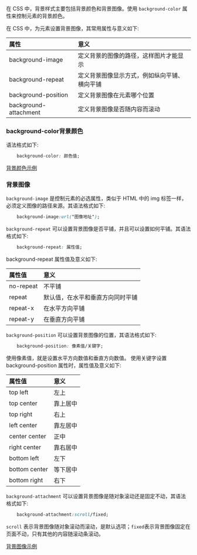 
在 CSS 中，背景样式主要包括背景颜色和背景图像。使用 `background-color` 属性来控制元素的背景颜色。

在 CSS 中，为元素设置背景图像，其常用属性与意义如下:

|       属性       | 意义 |
|:-----------------|:------|
| background-image | 定义背景的图像的路径，这样图片才能显示 |
| background-repeat | 定义背景图像显示方式，例如纵向平铺、横向平铺 |
| background-position | 定义背景图像在元素哪个位置 |
| background-attachment | 定义背景图像是否随内容而滚动 |


### background-color背景颜色

语法格式如下:
```css
    background-color: 颜色值;
```

[背景颜色示例](t/07_background_color.html)


### 背景图像

`background-image` 是控制元素的必选属性，类似于 HTML 中的 img 标签一样，必须定义图像的路径来源。其语法格式如下:
```css
    background-image:url("图像地址");
```

`background-repeat` 可以设置背景图像是否平铺，并且可以设置如何平铺。其语法格式如下:
```css
    background-repeat: 属性值;
```
background-repeat 属性值及意义如下:

| 属性值   | 意义 |
|:--------|:-----|
| no-repeat | 不平铺 |
| repeat  | 默认值，在水平和垂直方向同时平铺 |
| repeat-x | 在水平方向平铺 |
| repeat-y | 在垂直方向平铺 |

`background-position` 可以设置背景图像的位置，其语法格式如下:
```css
    background-position: 像素值/关键字;
```
使用像素值，就是设置水平方向数值和垂直方向数值。
使用关键字设置 background-position 属性时，属性值及意义如下:

|   属性值    | 意义 |
|:-----------|:-----|
| top left   | 左上  |
| top center | 靠上居中 |
| top right  | 右上 |
| left center | 靠左居中 |
| center center | 正中 |
| right center | 靠右居中 |
| bottom left | 左下 |
| bottom center | 等下居中 |
| bottom right | 右下 |

`background-attachment` 可以设置背景图像是随对象滚动还是固定不动，其语法格式如下:
```css
    background-attachment:scroll/fixed;
```
`scroll` 表示背景图像随对象滚动而滚动，是默认选项；`fixed`表示背景图像固定在页面不动，只有其他的内容随滚动条滚动。

[背景图像示例](t/07_background_xxx.html)

